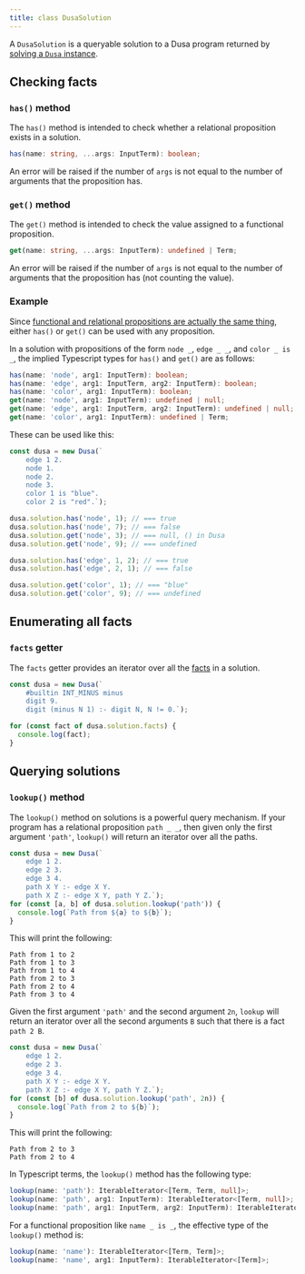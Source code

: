 ```yaml
---
title: class DusaSolution
---
```


A `DusaSolution` is a queryable solution to a Dusa program returned by
[solving a `Dusa` instance](docs/api/dusa/#solving-a-dusa-instance).

## Checking facts

### `has()` method

The `has()` method is intended to check whether a relational proposition
exists in a solution.

```typescript
has(name: string, ...args: InputTerm): boolean;
```

An error will be raised if the number of `args` is not equal to the number of
arguments that the proposition has.

### `get()` method

The `get()` method is intended to check the value assigned to a functional
proposition.

```typescript
get(name: string, ...args: InputTerm): undefined | Term;
```

An error will be raised if the number of `args` is not equal to the number of
arguments that the proposition has (not counting the value).

### Example

Since [functional and relational propositions are actually the same
thing](/docs/language/facts/#everythings-secretly-functional), either `has()`
or `get()` can be used with any proposition.

In a solution with propositions of the form `node _`, `edge _ _`, and
`color _ is _`, the implied Typescript types for `has()` and `get()` are as follows:

```typescript
has(name: 'node', arg1: InputTerm): boolean;
has(name: 'edge', arg1: InputTerm, arg2: InputTerm): boolean;
has(name: 'color', arg1: InputTerm): boolean;
get(name: 'node', arg1: InputTerm): undefined | null;
get(name: 'edge', arg1: InputTerm, arg2: InputTerm): undefined | null;
get(name: 'color', arg1: InputTerm): undefined | Term;
```

These can be used like this:

```javascript
const dusa = new Dusa(`
    edge 1 2.
    node 1.
    node 2.
    node 3.
    color 1 is "blue".
    color 2 is "red".`);

dusa.solution.has('node', 1); // === true
dusa.solution.has('node', 7); // === false
dusa.solution.get('node', 3); // === null, () in Dusa
dusa.solution.get('node', 9); // === undefined

dusa.solution.has('edge', 1, 2); // === true
dusa.solution.has('edge', 2, 1); // === false

dusa.solution.get('color', 1); // === "blue"
dusa.solution.get('color', 9); // === undefined
```

## Enumerating all facts

### `facts` getter

The `facts` getter provides an iterator over all the [facts](/docs/api/terms/#type-fact)
in a solution.

```javascript
const dusa = new Dusa(`
    #builtin INT_MINUS minus
    digit 9.
    digit (minus N 1) :- digit N, N != 0.`);

for (const fact of dusa.solution.facts) {
  console.log(fact);
}
```

## Querying solutions

### `lookup()` method

The `lookup()` method on solutions is a powerful query mechanism. If your program
has a relational proposition `path _ _`, then given only the first argument
`'path'`, `lookup()` will return an iterator over all the paths.

```javascript
const dusa = new Dusa(`
    edge 1 2.
    edge 2 3.
    edge 3 4.
    path X Y :- edge X Y.
    path X Z :- edge X Y, path Y Z.`);
for (const [a, b] of dusa.solution.lookup('path')) {
  console.log(`Path from ${a} to ${b}`);
}
```

This will print the following:

    Path from 1 to 2
    Path from 1 to 3
    Path from 1 to 4
    Path from 2 to 3
    Path from 2 to 4
    Path from 3 to 4

Given the first argument `'path'` and the second argument `2n`, `lookup` will
return an iterator over all the second arguments `B` such that there is a fact
`path 2 B`.

```javascript
const dusa = new Dusa(`
    edge 1 2.
    edge 2 3.
    edge 3 4.
    path X Y :- edge X Y.
    path X Z :- edge X Y, path Y Z.`);
for (const [b] of dusa.solution.lookup('path', 2n)) {
  console.log(`Path from 2 to ${b}`);
}
```

This will print the following:

    Path from 2 to 3
    Path from 2 to 4

In Typescript terms, the `lookup()` method has the following type:

```typescript
lookup(name: 'path'): IterableIterator<[Term, Term, null]>;
lookup(name: 'path', arg1: InputTerm): IterableIterator<[Term, null]>;
lookup(name: 'path', arg1: InputTerm, arg2: InputTerm): IterableIterator<[null]>;
```

For a functional proposition like `name _ is _`, the effective type of the
`lookup()` method is:

```typescript
lookup(name: 'name'): IterableIterator<[Term, Term]>;
lookup(name: 'name', arg1: InputTerm): IterableIterator<[Term]>;
```
